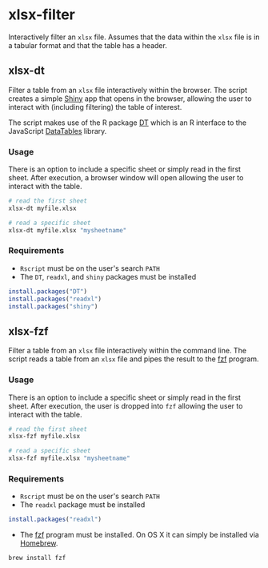 # xlsx-filter
Interactively filter an `xlsx` file.  Assumes that the data within the `xlsx` file is in a tabular format and that the table has a header.

## xlsx-dt
Filter a table from an `xlsx` file interactively within the browser.  The script creates a simple [Shiny](http://shiny.rstudio.com) app that opens in the browser, allowing the user to interact with (including filtering) the table of interest.

The script makes use of the R package [DT](https://rstudio.github.io/DT/) which is an R interface to the JavaScript [DataTables](https://datatables.net) library.

### Usage
There is an option to include a specific sheet or simply read in the first sheet.  After execution, a browser window will open allowing the user to interact with the table.

```bash
# read the first sheet
xlsx-dt myfile.xlsx
```

```bash
# read a specific sheet
xlsx-dt myfile.xlsx "mysheetname"
```

### Requirements
* `Rscript` must be on the user's search `PATH`
* The `DT`, `readxl`, and `shiny` packages must be installed

```R
install.packages("DT")
install.packages("readxl")
install.packages("shiny")
```

## xlsx-fzf
Filter a table from an `xlsx` file interactively within the command line.  The script reads a table from an `xlsx` file and pipes the result to the [fzf](https://github.com/junegunn/fzf) program.

### Usage
There is an option to include a specific sheet or simply read in the first sheet.  After execution, the user is dropped into `fzf` allowing the user to interact with the table.

```bash
# read the first sheet
xlsx-fzf myfile.xlsx
```

```bash
# read a specific sheet
xlsx-fzf myfile.xlsx "mysheetname"
```

### Requirements
* `Rscript` must be on the user's search `PATH`
* The `readxl` package must be installed

```R
install.packages("readxl")
```

* The [fzf](https://github.com/junegunn/fzf) program must be installed.  On OS X it can simply be installed via [Homebrew](http://brew.sh).

```bash
brew install fzf
```
